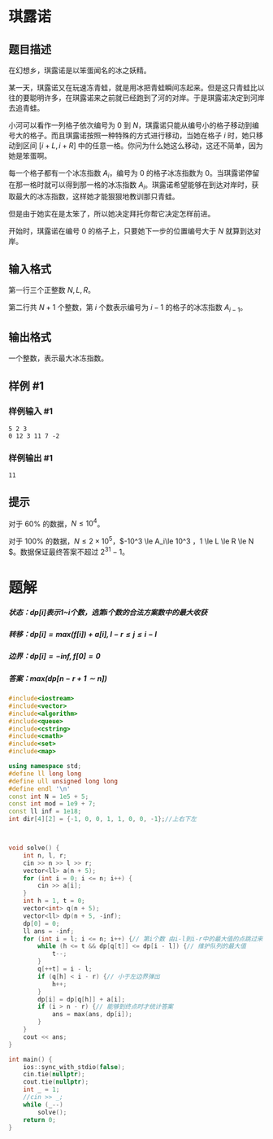 # 琪露诺

## 题目描述

在幻想乡，琪露诺是以笨蛋闻名的冰之妖精。

某一天，琪露诺又在玩速冻青蛙，就是用冰把青蛙瞬间冻起来。但是这只青蛙比以往的要聪明许多，在琪露诺来之前就已经跑到了河的对岸。于是琪露诺决定到河岸去追青蛙。

小河可以看作一列格子依次编号为 $0$ 到 $N$，琪露诺只能从编号小的格子移动到编号大的格子。而且琪露诺按照一种特殊的方式进行移动，当她在格子 $i$ 时，她只移动到区间 $[i+L,i+R]$ 中的任意一格。你问为什么她这么移动，这还不简单，因为她是笨蛋啊。

每一个格子都有一个冰冻指数 $A_i$，编号为 $0$ 的格子冰冻指数为 $0$。当琪露诺停留在那一格时就可以得到那一格的冰冻指数 $A_i$。琪露诺希望能够在到达对岸时，获取最大的冰冻指数，这样她才能狠狠地教训那只青蛙。

但是由于她实在是太笨了，所以她决定拜托你帮它决定怎样前进。

开始时，琪露诺在编号 $0$ 的格子上，只要她下一步的位置编号大于 $N$ 就算到达对岸。

## 输入格式

第一行三个正整数 $N, L, R$。

第二行共 $N+1$ 个整数，第 $i$ 个数表示编号为 $i-1$ 的格子的冰冻指数 $A_{i-1}$。

## 输出格式

一个整数，表示最大冰冻指数。

## 样例 #1

### 样例输入 #1

```
5 2 3
0 12 3 11 7 -2
```

### 样例输出 #1

```
11
```

## 提示

对于 $60\%$ 的数据，$N \le 10^4$。

对于 $100\%$ 的数据，$N \le 2\times 10^5$，$-10^3 \le  A_i\le 10^3 $，$1 \le L \le R \le N $。数据保证最终答案不超过 $2^{31}-1$。

# 题解

##### 状态：dp[i]表示1~i个数，选第i个数的合法方案数中的最大收获

##### 转移：$dp[i]=max(f[i])+a[i],l-r\leq j\leq i-l$

##### 边界：$dp[i]=-inf,f[0]=0$

##### 答案：$max(dp[n-r+1\sim n])$

```c++
#include<iostream>
#include<vector>
#include<algorithm>
#include<queue>
#include<cstring>
#include<cmath>
#include<set>
#include<map>

using namespace std;
#define ll long long
#define ull unsigned long long
#define endl '\n'
const int N = 1e5 + 5;
const int mod = 1e9 + 7;
const ll inf = 1e18;
int dir[4][2] = {-1, 0, 0, 1, 1, 0, 0, -1};//上右下左



void solve() {
    int n, l, r;
    cin >> n >> l >> r;
    vector<ll> a(n + 5);
    for (int i = 0; i <= n; i++) {
        cin >> a[i];
    }
    int h = 1, t = 0;
    vector<int> q(n + 5);
    vector<ll> dp(n + 5, -inf);
    dp[0] = 0;
    ll ans = -inf;
    for (int i = l; i <= n; i++) {// 第i个数 由i-l到i-r中的最大值的点跳过来
        while (h <= t && dp[q[t]] <= dp[i - l]) {// 维护队列的最大值
            t--;
        }
        q[++t] = i - l;
        if (q[h] < i - r) {// 小于左边界弹出
            h++;
        }
        dp[i] = dp[q[h]] + a[i];
        if (i > n - r) {// 能够到终点时才统计答案
            ans = max(ans, dp[i]);
        }
    }
    cout << ans;
}

int main() {
    ios::sync_with_stdio(false);
    cin.tie(nullptr);
    cout.tie(nullptr);
    int _ = 1;
    //cin >> _;
    while (_--)
        solve();
    return 0;
}
```

